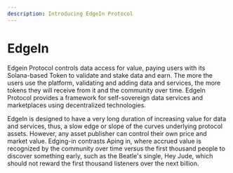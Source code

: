 ```yaml
---
description: Introducing EdgeIn Protocol
---
```


# EdgeIn

Edgein Protocol controls data access for value, paying users with its Solana-based Token to validate and stake data and earn. The more the users use the platform, validating and adding data and services, the more tokens they will receive from it and the community over time.  EdgeIn Protocol provides a framework for self-sovereign data services and marketplaces using decentralized technologies. &#x20;

EdgeIn is designed to have a very long duration of increasing value for data and services, thus, a slow edge or slope of the curves underlying protocol assets.  However, any asset publisher can control their own price and market value.  Edging-in contrasts Aping in, where accrued value is recognized by the community over time versus the first thousand people to discover something early, such as the Beatle's single, Hey Jude, which should not reward the first thousand listeners over the next billion.

